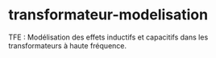 # transformateur-modelisation
TFE : Modélisation des effets inductifs et capacitifs dans les transformateurs à haute fréquence.

